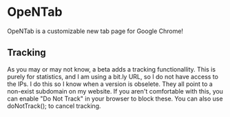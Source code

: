 # OpeNTab
OpeNTab is a customizable new tab page for Google Chrome!
## Tracking
As you may or may not know, a beta adds a tracking functionallity. This is purely for statistics, and I am using a bit.ly URL, so I do not have access to the IPs. I do this so I know when a version is obselete. They all point to a non-exist subdomain on my website. If you aren't comfortable with this, you can enable "Do Not Track" in your browser to block these. You can also use doNotTrack(); to cancel tracking.
